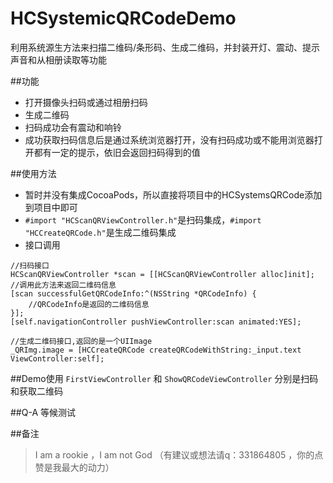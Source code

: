 # HCSystemicQRCodeDemo
利用系统源生方法来扫描二维码/条形码、生成二维码，并封装开灯、震动、提示声音和从相册读取等功能

##功能
* 打开摄像头扫码或通过相册扫码
* 生成二维码
* 扫码成功会有震动和响铃
* 成功获取扫码信息后是通过系统浏览器打开，没有扫码成功或不能用浏览器打开都有一定的提示，依旧会返回扫码得到的值

##使用方法
* 暂时并没有集成CocoaPods，所以直接将项目中的HCSystemsQRCode添加到项目中即可
* `#import "HCScanQRViewController.h"`是扫码集成，`#import "HCCreateQRCode.h"`是生成二维码集成
* 接口调用
```obj-c
//扫码接口
HCScanQRViewController *scan = [[HCScanQRViewController alloc]init];
//调用此方法来返回二维码信息
[scan successfulGetQRCodeInfo:^(NSString *QRCodeInfo) {
    //QRCodeInfo是返回的二维码信息
}];
[self.navigationController pushViewController:scan animated:YES];

//生成二维码接口,返回的是一个UIImage
_QRImg.image = [HCCreateQRCode createQRCodeWithString:_input.text ViewController:self];
```

##Demo使用
`FirstViewController` 和 `ShowQRCodeViewController` 分别是扫码和获取二维码

##Q-A
等候测试

##备注
>I am a rookie ，I am not God （有建议或想法请q：331864805 ，你的点赞是我最大的动力）
